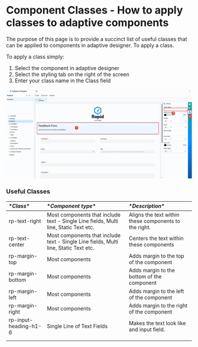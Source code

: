 # Component Classes - How to apply classes to adaptive components

The purpose of this page is to provide a succinct list of useful classes that can be applied to components in adaptive designer. To apply a class.

To apply a class simply:

1. Select the component in adaptive designer
2. Select the styling tab on the right of the screen
3. Enter your class name in the Class field

![image-1693977274533.png](./downloaded_image_1705285196560.png)

### Useful Classes

|\**Class**|\**Component type**|\**Description**|
|:----|:----|:----|
|rp-text-right|Most components that include text - Single Line fields, Multi line, Static Text etc.|Aligns the text within these components to the right.|
|rp-text-center|Most components that include text - Single Line fields, Multi line, Static Text etc.|Centers the text within these components|
|rp-margin-top|Most components|Adds margin to the top of the component|
|rp-margin-bottom|Most components|Adds margin to the bottom of the component|
|rp-margin-left|Most components|Adds margin to the left of the component|
|rp-margin-right|Most components|Adds margin to the right of the component|
|rp-input-heading-h1-6|Single Line of Text Fields|Makes the text look like and input field.|
| | | |
| | | |
